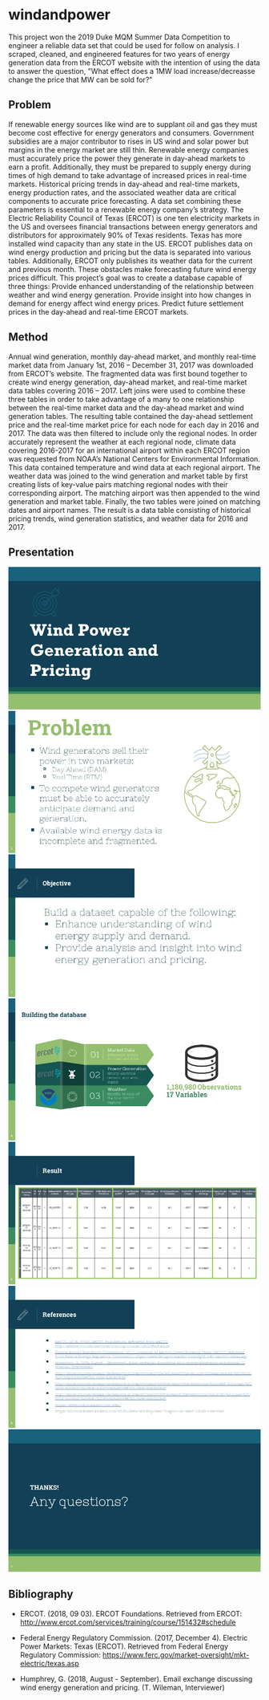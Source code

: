# windandpower

This project won the 2019 Duke MQM Summer Data Competition to engineer a reliable data set that could be used for follow on analysis. I scraped, cleaned, and engineered features for two years of energy generation data from the ERCOT website with the intention of using the data to answer the question, "What effect does a 1MW load increase/decreasse change the price that MW can be sold for?"

## Problem
If renewable energy sources like wind are to supplant oil and gas they must become cost effective for energy generators and consumers. Government subsidies are a major contributor to rises in US wind and solar power but margins in the energy market are still thin. Renewable energy companies must accurately price the power they generate in day-ahead markets to earn a profit. Additionally, they must be prepared to supply energy during times of high demand to take advantage of increased prices in real-time markets. Historical pricing trends in day-ahead and real-time markets, energy production rates, and the associated weather data are critical components to accurate price forecasting. A data set combining these parameters is essential to a renewable energy company’s strategy. 
The Electric Reliability Council of Texas (ERCOT) is one ten electricity markets in the US and oversees financial transactions between energy generators and distributors for approximately 90% of Texas residents. Texas has more installed wind capacity than any state in the US. ERCOT publishes data on wind energy production and pricing but the data is separated into various tables. Additionally, ERCOT only publishes its weather data for the current and previous month. These obstacles make forecasting future wind energy prices difficult.
This project’s goal was to create a database capable of three things:
Provide enhanced understanding of the relationship between weather and wind energy generation.
Provide insight into how changes in demand for energy affect wind energy prices.
Predict future settlement prices in the day-ahead and real-time ERCOT markets. 

## Method
Annual wind generation, monthly day-ahead market, and monthly real-time market data from January 1st, 2016 – December 31, 2017 was downloaded from ERCOT’s website. The fragmented data was first bound together to create wind energy generation, day-ahead market, and real-time market data tables covering 2016 – 2017.
Left joins were used to combine these three tables in order to take advantage of a many to one relationship between the real-time market data and the day-ahead market and wind generation tables. The resulting table contained the day-ahead settlement price and the real-time market price for each node for each day in 2016 and 2017. The data was then filtered to include only the regional nodes. 
In order accurately represent the weather at each regional node, climate data covering 2016-2017 for an international airport within each ERCOT region was requested from NOAA’s National Centers for Environmental Information. This data contained temperature and wind data at each regional airport. 
The weather data was joined to the wind generation and market table by first creating lists of key-value pairs matching regional nodes with their corresponding airport. The matching airport was then appended to the wind generation and market table. Finally, the two tables were joined on matching dates and airport names. The result is a data table consisting of historical pricing trends, wind generation statistics, and weather data for 2016 and 2017. 

## Presentation
![Slide 1](Slide1.JPG)
![Slide 2](Slide2.JPG)
![Slide 3](Slide3.JPG)
![Slide 4](Slide4.JPG)
![Slide 5](Slide5.JPG)
![Slide 6](Slide6.JPG)
![Slide 7](Slide7.JPG)

## Bibliography
  * ERCOT. (2018, 09 03). ERCOT Foundations. Retrieved from ERCOT: http://www.ercot.com/services/training/course/151432#schedule

  * Federal Energy Regulatory Commission. (2017, December 4). Electric Power Markets: Texas (ERCOT). Retrieved from Federal Energy Regulatory Commission: https://www.ferc.gov/market-oversight/mkt-electric/texas.asp

  * Humphrey, G. (2018, August - September). Email exchange discussing wind energy generation and pricing. (T. Wileman, Interviewer)
